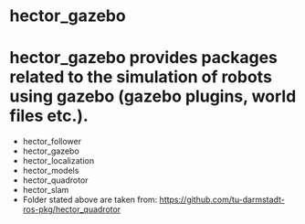 hector_gazebo
=============

hector_gazebo provides packages related to the simulation of robots using gazebo (gazebo plugins, world files etc.).
=============
- hector_follower
- hector_gazebo
- hector_localization
- hector_models
- hector_quadrotor
- hector_slam
- Folder stated above are taken from:
https://github.com/tu-darmstadt-ros-pkg/hector_quadrotor

